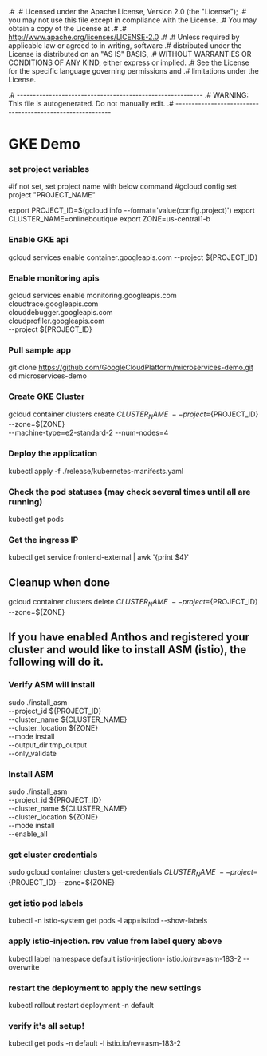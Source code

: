 .#
.# Licensed under the Apache License, Version 2.0 (the "License");
.# you may not use this file except in compliance with the License.
.# You may obtain a copy of the License at
.#
.#      http://www.apache.org/licenses/LICENSE-2.0
.#
.# Unless required by applicable law or agreed to in writing, software
.# distributed under the License is distributed on an "AS IS" BASIS,
.# WITHOUT WARRANTIES OR CONDITIONS OF ANY KIND, either express or implied.
.# See the License for the specific language governing permissions and
.# limitations under the License.

.# ----------------------------------------------------------
.# WARNING: This file is autogenerated. Do not manually edit.
.# ----------------------------------------------------------


# GKE Demo 

### set project variables
#if not set, set project name with below command
#gcloud config set project "PROJECT_NAME"

export PROJECT_ID=$(gcloud info --format='value(config.project)')
export CLUSTER_NAME=onlineboutique
export ZONE=us-central1-b

### Enable GKE api
gcloud services enable container.googleapis.com --project ${PROJECT_ID}

### Enable monitoring apis
gcloud services enable monitoring.googleapis.com \
    cloudtrace.googleapis.com \
    clouddebugger.googleapis.com \
    cloudprofiler.googleapis.com \
    --project ${PROJECT_ID}

### Pull sample app
git clone https://github.com/GoogleCloudPlatform/microservices-demo.git
cd microservices-demo

### Create GKE Cluster
gcloud container clusters create ${CLUSTER_NAME} \
    --project=${PROJECT_ID} --zone=${ZONE} \
    --machine-type=e2-standard-2 --num-nodes=4

### Deploy the application
kubectl apply -f ./release/kubernetes-manifests.yaml

### Check the pod statuses (may check several times until all are running)
kubectl get pods

### Get the ingress IP
kubectl get service frontend-external | awk '{print $4}'



## Cleanup when done 
gcloud container clusters delete ${CLUSTER_NAME} \
    --project=${PROJECT_ID} --zone=${ZONE}


## If you have enabled Anthos and registered your cluster and would like to install ASM (istio), the following will do it.
### Verify ASM will install
sudo ./install_asm \
  --project_id ${PROJECT_ID} \
  --cluster_name ${CLUSTER_NAME} \
  --cluster_location ${ZONE} \
  --mode install \
  --output_dir tmp_output \
  --only_validate

### Install ASM
sudo ./install_asm \
  --project_id ${PROJECT_ID} \
  --cluster_name ${CLUSTER_NAME} \
  --cluster_location ${ZONE} \
  --mode install \
  --enable_all

### get cluster credentials 
 sudo gcloud container clusters get-credentials ${CLUSTER_NAME} \
    --project=${PROJECT_ID} --zone=${ZONE}

### get istio pod labels
kubectl -n istio-system get pods -l app=istiod --show-labels

### apply istio-injection.  rev value from label query above 
kubectl label namespace default  istio-injection- istio.io/rev=asm-183-2 --overwrite

### restart the deployment to apply the new settings
kubectl rollout restart deployment -n default

### verify it's all setup!
kubectl get pods -n default -l istio.io/rev=asm-183-2




